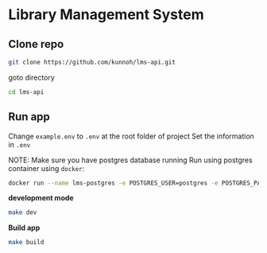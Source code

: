 # Library Management System

## Clone repo

```sh
git clone https://github.com/kunnoh/lms-api.git
```

goto directory
```sh
cd lms-api
```
## Run app
Change `example.env` to `.env` at the root folder of project
Set the information in `.env`

NOTE:
Make sure you have postgres database running
Run using postgres container using `docker`:
```sh
docker run --name lms-postgres -e POSTGRES_USER=postgres -e POSTGRES_PASSWORD=postgres -e POSTGRES_DB=test -p 5432:5432 -d postgres
```


**development mode**
```sh
make dev
```

**Build app**
```sh
make build
```



